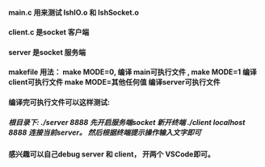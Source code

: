#### main.c 用来测试 lshIO.o 和 lshSocket.o 

#### client.c 是socket 客户端

#### server 是socket 服务端

#### makefile 用法： make MODE=0, 编译 main可执行文件 , make MODE=1 编译client可执行文件  make MODE=其他任何值 编译server可执行文件


#### 编译完可执行文件可以这样测试:
##### 根目录下: ./server 8888 先开启服务端socket   新开终端 ./client localhost 8888  连接当前server。 然后根据终端提示操作输入文字即可

#### 感兴趣可以自己debug server 和 client， 开两个 VSCode即可。
